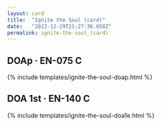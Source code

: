 ```yaml
---
layout: card
title:  "Ignite the Soul (card)"
date:   "2022-12-29T21:27:36.658Z"
permalink: ignite-the-soul_(card)
---
```


## DOAp &middot; EN-075 C

{% include templates/ignite-the-soul-doap.html %}


## DOA 1st &middot; EN-140 C

{% include templates/ignite-the-soul-doa1e.html %}
